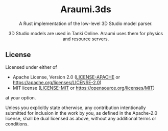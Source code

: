 <div align="center">

# Araumi.3ds

A Rust implementation of the low-level 3D Studio model parser.

3D Studio models are used in Tanki Online. Araumi uses them for physics and resource servers.

</div>

## License

Licensed under either of

 * Apache License, Version 2.0
   ([LICENSE-APACHE](LICENSE-APACHE) or https://apache.org/licenses/LICENSE-2.0)
 * MIT license
   ([LICENSE-MIT](LICENSE-MIT) or https://opensource.org/licenses/MIT)

at your option.

Unless you explicitly state otherwise, any contribution intentionally submitted
for inclusion in the work by you, as defined in the Apache-2.0 license, shall be
dual licensed as above, without any additional terms or conditions.
